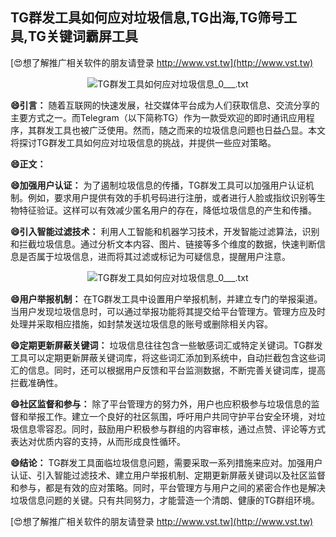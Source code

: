 ## **TG群发工具如何应对垃圾信息,TG出海,TG筛号工具,TG关键词霸屏工具**

[😍想了解推广相关软件的朋友请登录 http://www.vst.tw](http://www.vst.tw)

 <center><img src="https://vst.tw/MP4/tuiguang/png/3.png" alt="TG群发工具如何应对垃圾信息_0___.txt"></center>

**😄引言：**
随着互联网的快速发展，社交媒体平台成为人们获取信息、交流分享的主要方式之一。而Telegram（以下简称TG）作为一款受欢迎的即时通讯应用程序，其群发工具也被广泛使用。然而，随之而来的垃圾信息问题也日益凸显。本文将探讨TG群发工具如何应对垃圾信息的挑战，并提供一些应对策略。

**😄正文：**

**😄加强用户认证：**
为了遏制垃圾信息的传播，TG群发工具可以加强用户认证机制。例如，要求用户提供有效的手机号码进行注册，或者进行人脸或指纹识别等生物特征验证。这样可以有效减少匿名用户的存在，降低垃圾信息的产生和传播。

**😄引入智能过滤技术：**
利用人工智能和机器学习技术，开发智能过滤算法，识别和拦截垃圾信息。通过分析文本内容、图片、链接等多个维度的数据，快速判断信息是否属于垃圾信息，进而将其过滤或标记为可疑信息，提醒用户注意。

 <center><img src="https://vst.tw/MP4/tuiguang/png/7.png" alt="TG群发工具如何应对垃圾信息_0___.txt"></center>

**😄用户举报机制：**
在TG群发工具中设置用户举报机制，并建立专门的举报渠道。当用户发现垃圾信息时，可以通过举报功能将其提交给平台管理方。管理方应及时处理并采取相应措施，如封禁发送垃圾信息的账号或删除相关内容。

**😄定期更新屏蔽关键词：**
垃圾信息往往包含一些敏感词汇或特定关键词。TG群发工具可以定期更新屏蔽关键词库，将这些词汇添加到系统中，自动拦截包含这些词汇的信息。同时，还可以根据用户反馈和平台监测数据，不断完善关键词库，提高拦截准确性。

**😄社区监督和参与：**
除了平台管理方的努力外，用户也应积极参与垃圾信息的监督和举报工作。建立一个良好的社区氛围，呼吁用户共同守护平台安全环境，对垃圾信息零容忍。同时，鼓励用户积极参与群组的内容审核，通过点赞、评论等方式表达对优质内容的支持，从而形成良性循环。

**😄结论：**
TG群发工具面临垃圾信息问题，需要采取一系列措施来应对。加强用户认证、引入智能过滤技术、建立用户举报机制、定期更新屏蔽关键词以及社区监督和参与，都是有效的应对策略。同时，平台管理方与用户之间的紧密合作也是解决垃圾信息问题的关键。只有共同努力，才能营造一个清朗、健康的TG群组环境。

[😍想了解推广相关软件的朋友请登录 http://www.vst.tw](http://www.vst.tw)



